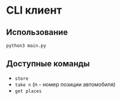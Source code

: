 # CLI клиент
## Использование
`python3 main.py`
## Доступные команды
* `store`
* `take n` (n - номер позиции автомобиля)
* `get places`
